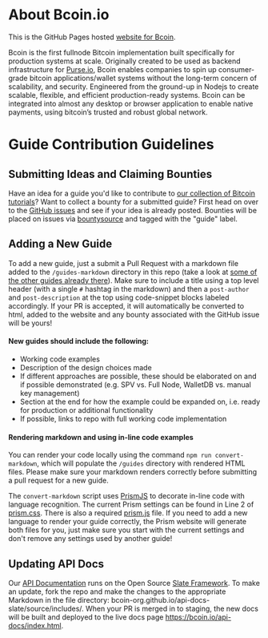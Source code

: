 # About Bcoin.io
This is the GitHub Pages hosted [website for Bcoin](https://bcoin.io).

Bcoin is the first fullnode Bitcoin implementation built specifically for production systems at scale. Originally created to be used as backend infrastructure for [Purse.io](https://purse.io), Bcoin enables companies to spin up consumer-grade bitcoin applications/wallet systems without the long-term concern of scalability, and security. Engineered from the ground-up in Nodejs to create scalable, flexible, and efficient production-ready systems. Bcoin can be integrated into almost any desktop or browser application to enable native payments, using bitcoin’s trusted and robust global network.

# Guide Contribution Guidelines
## Submitting Ideas and Claiming Bounties
Have an idea for a guide you'd like to contribute to [our collection of Bitcoin tutorials](https://bcoin.io/guides.html)? Want to collect a bounty for a submitted guide? First head on over to the [GitHub issues](https://github.com/bcoin-org/bcoin-org.github.io/issues) and see if your idea is already posted. Bounties will be placed on issues via [bountysource](https://bountysource.com) and tagged with the "guide" label.

## Adding a New Guide
To add a new guide, just a submit a Pull Request with a markdown file added to the `/guides-markdown` directory in this repo (take a look at [some of the other guides already there](https://github.com/bcoin-org/bcoin-org.github.io/tree/staging/guides-markdown)). Make sure to include a title using a top level header (with a single `#` hashtag in the markdown) and then a `post-author` and `post-description` at the top using code-snippet blocks labeled accordingly. If your PR is accepted, it will automatically be converted to html, added to the website and any bounty associated with the GitHub issue will be yours!

#### New guides should include the following:
- Working code examples
- Description of the design choices made
- If different approaches are possible, these should be elaborated on and if possible demonstrated (e.g. SPV vs. Full Node, WalletDB vs. manual key management)
- Section at the end for how the example could be expanded on, i.e. ready for production or additional functionality
- If possible, links to repo with full working code implementation

#### Rendering markdown and using in-line code examples
You can render your code locally using the command `npm run convert-markdown`, which will populate the `/guides` directory with rendered HTML files. Please make sure your markdown renders correctly before submitting a pull request for a new guide.

The `convert-markdown` script uses [PrismJS](https://prismjs.com/) to decorate in-line code with language recognition. The current Prism settings can be found in Line 2 of [prism.css](https://github.com/bcoin-org/bcoin-org.github.io/blob/staging/assets/css/prism.css#L2). There is also a required [prism.js](https://github.com/bcoin-org/bcoin-org.github.io/blob/staging/assets/js/prism.js) file. If you need to add a new language to render your guide correctly, the Prism website will generate both files for you, just make sure you start with the current settings and don't remove any settings used by another guide!

## Updating API Docs
Our [API Documentation](https://bcoin.io/api-docs/index.html) runs on the Open Source [Slate Framework](https://github.com/lord/slate). To make an update, fork the repo and make the changes to the appropriate Markdown in the file directory: bcoin-org.github.io/api-docs-slate/source/includes/. When your PR is merged in to staging, the new docs will be built and deployed to the live docs page https://bcoin.io/api-docs/index.html.
